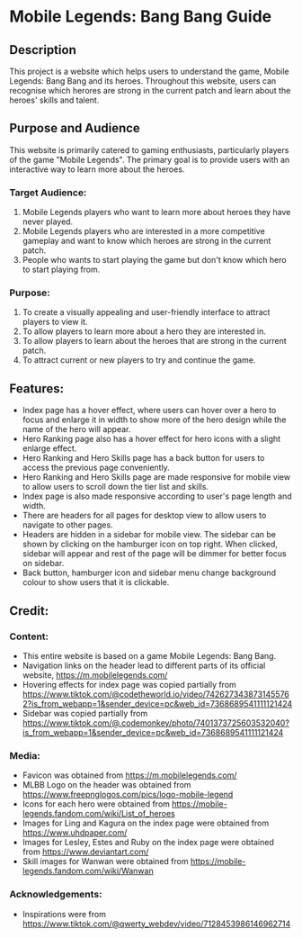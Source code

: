 # Mobile Legends: Bang Bang Guide

## Description
This project is a website which helps users to understand the game, Mobile Legends: Bang Bang and its heroes. 
Throughout this website, users can recognise which herores are strong in the current patch and learn about the heroes' skills and talent.

## Purpose and Audience
This website is primarily catered to gaming enthusiasts, particularly players of the game "Mobile Legends". The primary goal is to provide users with an interactive way to learn more about the heroes.

### Target Audience:
1. Mobile Legends players who want to learn more about heroes they have never played.
2. Mobile Legends players who are interested in a more competitive gameplay and want to know which heroes are strong in the current patch.
3. People who wants to start playing the game but don't know which hero to start playing from.

### Purpose:
1. To create a visually appealing and user-friendly interface to attract players to view it.
2. To allow players to learn more about a hero they are interested in.
3. To allow players to learn about the heroes that are strong in the current patch.
4. To attract current or new players to try and continue the game.

## Features:
- Index page has a hover effect, where users can hover over a hero to focus and enlarge it in width to show more of the hero design while the name of the hero will appear.
- Hero Ranking page also has a hover effect for hero icons with a slight enlarge effect.
- Hero Ranking and Hero Skills page has a back button for users to access the previous page conveniently.
- Hero Ranking and Hero Skills page are made responsive for mobile view to allow users to scroll down the tier list and skills.
- Index page is also made responsive according to user's page length and width.
- There are headers for all pages for desktop view to allow users to navigate to other pages.
- Headers are hidden in a sidebar for mobile view. The sidebar can be shown by clicking on the hamburger icon on top right. When clicked, sidebar will appear and rest of the page will be dimmer for better focus on sidebar.
- Back button, hamburger icon and sidebar menu change background colour to show users that it is clickable.

## Credit:

### Content:
- This entire website is based on a game Mobile Legends: Bang Bang.
- Navigation links on the header lead to different parts of its official website, https://m.mobilelegends.com/
- Hovering effects for index page was copied partially from https://www.tiktok.com/@codetheworld.io/video/7426273438731455762?is_from_webapp=1&sender_device=pc&web_id=7368689541111121424
- Sidebar was copied partially from https://www.tiktok.com/@.codemonkey/photo/7401373725603532040?is_from_webapp=1&sender_device=pc&web_id=7368689541111121424

### Media:
- Favicon was obtained from https://m.mobilelegends.com/
- MLBB Logo on the header was obtained from https://www.freepnglogos.com/pics/logo-mobile-legend
- Icons for each hero were obtained from https://mobile-legends.fandom.com/wiki/List_of_heroes
- Images for Ling and Kagura on the index page were obtained from https://www.uhdpaper.com/
- Images for Lesley, Estes and Ruby on the index page were obtained from https://www.deviantart.com/
- Skill images for Wanwan were obtained from https://mobile-legends.fandom.com/wiki/Wanwan

### Acknowledgements:
- Inspirations were from https://www.tiktok.com/@qwerty_webdev/video/7128453986146962714